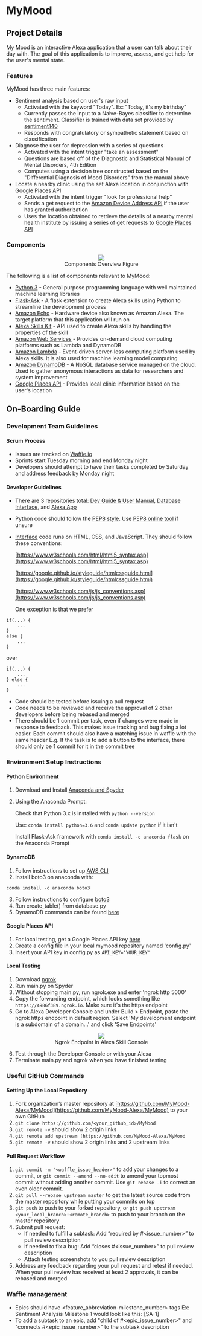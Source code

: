 # MyMood

## Project Details

My Mood is an interactive Alexa application that a user can talk about their day with. The goal of this application is to improve, assess, and get help for the user's mental state.

### Features

MyMood has three main features:  
* Sentiment analysis based on user's raw input
	* Activated with the keyword "Today". Ex: "Today, it's my birthday"
	* Currently passes the input to a Naive-Bayes classifier to determine the sentiment. Classifier is trained with data set provided by [sentiment140](http://help.sentiment140.com/for-students)
	* Responds with congratulatory or sympathetic statement based on classification
* Diagnose the user for depression with a series of questions
	* Activated with the intent trigger "take an assessment"
	* Questions are based off of the Diagnostic and Statistical Manual of Mental Disorders, 4th Edition
	* Computes using a decision tree constructed based on the "Differential Diagnosis of Mood Disorders" from the manual above
* Locate a nearby clinic using the set Alexa location in conjunction with Google Places API
	* Activated with the intent trigger "look for professional help"
	* Sends a get request to the  [Amazon Device Address API](https://developer.amazon.com/docs/custom-skills/device-address-api.html)  if the user has granted authorization
	* Uses the location obtained to retrieve the details of a nearby mental health institute by issuing a series of get requests to [Google Places API](https://developers.google.com/places/)

### Components

<p align="center">
  <img src = "https://drive.google.com/uc?export=view&id=1oDAHkM4pLZJn5z0aW71tEY96WwmWjvTW">
  <br>Components Overview Figure
</p>

The following is a list of components relevant to MyMood:
* [Python 3](https://www.python.org/downloads/) - General purpose programming language with well maintained machine learning libraries
* [Flask-Ask](http://flask-ask.readthedocs.io/en/latest/) - A flask extension to create Alexa skills using Python to streamline the development process
* [Amazon Echo](https://www.amazon.com/Amazon-Echo-And-Alexa-Devices/b?ie=UTF8&node=9818047011) - Hardware device also known as Amazon Alexa. The target platform that this application will run on
* [Alexa Skills Kit](https://developer.amazon.com/alexa-skills-kit) - API used to create Alexa skills by handling the properties of the skill
* [Amazon Web Services](https://aws.amazon.com/) - Provides on-demand cloud computing platforms such as Lambda and DynamoDB
* [Amazon Lambda](https://aws.amazon.com/lambda/) - Event-driven server-less computing platform used by Alexa skills. It is also used for machine learning model computing
* [Amazon DynamoDB](https://aws.amazon.com/dynamodb/) - A NoSQL database service managed on the cloud. Used to gather anonymous interactions as data for researchers and system improvement
* [Google Places API](https://developers.google.com/places/) - Provides local clinic information based on the user's location

## On-Boarding Guide

### Development Team Guidelines

#### Scrum Process

* Issues are tracked on [Waffle.io](https://waffle.io/MyMood-Alexa/MyMood)
* Sprints start Tuesday morning and end Monday night
* Developers should attempt to have their tasks completed by Saturday and address feedback by Monday night

#### Developer Guidelines

* There are 3 repositories total:  [Dev Guide & User Manual](https://github.com/MyMood-Alexa/MyMood-DevGuideUserManual),  [Database Interface](https://github.com/MyMood-Alexa/MyMood-Interface), and  [Alexa App](https://github.com/MyMood-Alexa/MyMood)
* Python code should follow the  [PEP8 style](https://www.python.org/dev/peps/pep-0008/). Use [PEP8 online tool](http://pep8online.com/) if unsure
* [Interface](https://mymood.me) code runs on HTML, CSS, and JavaScript. They should follow these conventions:

  [https://www.w3schools.com/html/html5_syntax.asp](https://www.w3schools.com/html/html5_syntax.asp)
  
  [https://google.github.io/styleguide/htmlcssguide.html](https://google.github.io/styleguide/htmlcssguide.html)
  
  [https://www.w3schools.com/js/js_conventions.asp](https://www.w3schools.com/js/js_conventions.asp)
  
  One exception is that we prefer
```
if(...) {
	...
}
else {
	...
}
```
over
```
if(...) {
	...
} else {
	...
}
```
* Code should be tested before issuing a pull request
* Code needs to be reviewed and receive the approval of 2 other developers before being rebased and merged
* There should be 1 commit per task, even if changes were made in response to feedback. This makes issue tracking and bug fixing a lot easier. Each commit should also have a matching issue in waffle with the same header
    E.g. If the task is to add a button to the interface, there should only be 1 commit for it in the commit tree

### Environment Setup Instructions

#### Python Environment

1. Download and Install  [Anaconda and Spyder](https://www.anaconda.com/download/)
2. Using the Anaconda Prompt:

   Check that Python 3.x is installed with ```python --version```

   Use: ```conda install python=3.6``` and ```conda update python``` if it isn't
   
   Install Flask-Ask framework with ```conda install -c anaconda flask``` on the Anaconda Prompt

#### DynamoDB

1. Follow instructions to set up  [AWS CLI](https://docs.aws.amazon.com/lambda/latest/dg/setup-awscli.html)
2. Install boto3 on anaconda with:
```
conda install -c anaconda boto3
```
3. Follow instructions to configure  [boto3](https://boto3.amazonaws.com/v1/documentation/api/latest/guide/configuration.html)
4. Run create_table() from database.py
5. DynamoDB commands can be found [here](https://docs.aws.amazon.com/cli/latest/reference/dynamodb/index.html#cli-aws-dynamodb)


#### Google Places API

1.  For local testing, get a Google Places API key  [here](https://developers.google.com/places/web-service/get-api-key)
2.  Create a config file in your local mymood repository named 'config.py'
3.  Insert your API key in config.py as ```API_KEY='YOUR_KEY'```

#### Local Testing

1. Download  [ngrok](https://ngrok.com/download)
2. Run main.py on Spyder
3. Without stopping main.py, run ngrok.exe and enter 'ngrok http 5000'
4. Copy the forwarding endpoint, which looks something like ```https://4986f389.ngrok.io```. Make sure it's the https endpoint
5. Go to Alexa Developer Console and under Build > Endpoint, paste the ngrok https endpoint in default region. Select 'My development endpoint is a subdomain of a domain...' and click 'Save Endpoints'
<p align="center">
  <img src = "https://drive.google.com/uc?export=view&id=1w2ONmfh4Zj_SgD-pWvx4Z-Ksua3Iqzie">
  <br>Ngrok Endpoint in Alexa Skill Console
</p>

6. Test through the Developer Console or with your Alexa
7. Terminate main.py and ngrok when you have finished testing

### Useful GitHub Commands

#### Setting Up the Local Repository

1. Fork organization’s master repository at [https://github.com/MyMood-Alexa/MyMood](https://github.com/MyMood-Alexa/MyMood) to your own GitHub
2. ```git clone https://github.com/<your_github_id>/MyMood```
3. ```git remote -v``` should show 2 origin links
4. ```git remote add upstream [https://github.com/MyMood-Alexa/MyMood```
5. ```git remote -v``` should show 2 origin links and 2 upstream links

#### Pull Request Workflow

1. ```git commit -m "<waffle_issue_header>"``` to add your changes to a commit, or ```git commit --amend --no-edit``` to amend your topmost commit without adding another commit. Use ```git rebase -i``` to correct an even older commit.
2. ```git pull --rebase upstream master``` to get the latest source code from the master repository while putting your commits on top
3. ```git push``` to push to your forked repository, or ```git push upstream <your_local_branch>:<remote_branch>``` to push to your branch on the master repository
4. Submit pull request:
	* If needed to fulfill a subtask: Add “required by #<issue_number>” to pull review description
	* If needed to fix a bug: Add “closes #<issue_number>” to pull review description
	* Attach testing screenshots to you pull review description
5. Address any feedback regarding your pull request and retest if needed. When your pull review has received at least 2 approvals, it can be rebased and merged

### Waffle management

* Epics should have <feature_abbreviation-milestone_number> tags
	Ex: Sentiment Analysis Milestone 1 would look like this: [SA-1]
* To add a subtask to an epic, add "child of #<epic_issue_number>" and "connects #<epic_issue_number>" to the subtask description